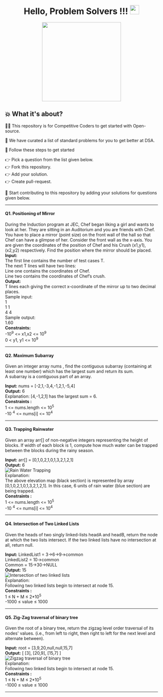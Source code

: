 <h1 align="center">Hello, Problem Solvers !!! <img src="https://raw.githubusercontent.com/MartinHeinz/MartinHeinz/master/wave.gif" width="30px"></h1>

<p align="center"> <img src="https://octodex.github.com/images/collabocats.jpg" height="260px" width="260px"></p>

## :boom: What it's about? 
👩‍💻 This repository is for Competitive Coders to get started with Open-source. 

📃 We have curated a list of standard problems for you to get better at DSA.

🐾 Follow these steps to get started

👉 Pick a question from the list given below.<br>
👉 Fork this repository.<br>
👉 Add your solution.<br>
👉 Create pull-request.<br>

:rocket: Start contributing to this repository by adding your solutions for questions given below.

<hr><h4>Q1. Positioning of Mirror</h4>

During the Induction program at JEC, Chef began liking a girl and wants to look at her. They are sitting in an Auditorium and you are friends with Chef. You have to place a mirror (point size) on the front wall of the hall so that Chef can have a glimpse of her. Consider the front wall as the x-axis. You are given the coordinates of the position of Chef and his Crush (x1,y1), (x2,y2) respectively. Find the position where the mirror should be placed.<br>
**Input:**<br>
The first line contains the number of test cases T.<br>
The next T lines will have two lines:<br>
Line one contains the coordinates of Chef.<br>
Line two contains the coordinates of Chef’s crush.<br>
**Output:**<br>
T lines each giving the correct x-coordinate of the mirror up to two decimal places.<br>
Sample input:<br>
1<br>
1 1<br>
4 4<br>
Sample output:<br>
1.60<br>
**Constraints:**<br>
-10<sup>9</sup> <= x1,x2 <= 10<sup>9</sup><br>
0 < y1, y1 <= 10<sup>9</sup><br>

<hr><h4>Q2. Maximum Subarray</h4>
Given an integer array nums , find the contiguous subarray (containing at least one number) which has the largest sum and return its sum.<br>
A subarray is a contiguous part of an array.<br>

**Input:** nums = [-2,1,-3,4,-1,2,1,-5,4]<br>
**Output:** 6<br>
Explanation: [4,-1,2,1] has the largest sum = 6.<br>
**Constraints :**<br>
1 <= nums.length <= 10<sup>5</sup><br>
-10 <sup>4</sup> <= nums[i] <= 10<sup>4</sup><br>

<hr><h4>Q3. Trapping Rainwater</h4>
Given an array arr[] of non-negative integers representing the height of blocks. If width of each block is 1, compute how much water can be trapped between the blocks during the rainy season.<br>

**Input:** arr[] = [0,1,0,2,1,0,1,3,2,1,2,1]<br>
**Output:** 6<br>
![Rain Water Trapping](https://i.imgur.com/7UFvD5D.png)<br>
Explanation:<br>
The above elevation map (black section) is represented by array [0,1,0,2,1,0,1,3,2,1,2,1]. In this case, 6 units of rain water (blue section) are being trapped.<br>
**Constraints :**<br>
1 <= nums.length <= 10<sup>5</sup><br>
-10 <sup>4</sup> <= nums[i] <= 10<sup>4</sup><br>

<hr><h4>Q4. Intersection of Two Linked Lists</h4>
Given the heads of two singly linked-lists headA and headB, return the node at which the two lists intersect. If the two linked lists have no intersection at all, return null.<br>

**Input:** LinkedList1 = 3->6->9->common<br>
LinkedList2 = 10->common<br>
Common = 15->30->NULL<br>
**Output:** 15<br>
![Intersection of two linked lists](https://i.imgur.com/SNliHgD.jpg)<br>
Explanation: <br>
Following two linked lists begin to intersect at node 15.<br>
**Constraints :**<br>
1 ≤ N + M ≤ 2*10<sup>5</sup><br>
-1000 ≤ value ≤ 1000<br>

<hr><h4>Q5. Zig-Zag traversal of binary tree</h4>
Given the root of a binary tree, return the zigzag level order traversal of its nodes' values. (i.e., from left to right, then right to left for the next level and alternate between).<br>

**Input:** root = [3,9,20,null,null,15,7]<br>
**Output:** [ [3], [20,9], [15,7] ]<br>
![Zigzag traversal of binary tree](https://i.imgur.com/g5PA9lQ.jpg)<br>
Explanation: <br>
Following two linked lists begin to intersect at node 15.<br>
**Constraints :**<br>
1 ≤ N + M ≤ 2*10<sup>5</sup><br>
-1000 ≤ value ≤ 1000<br>

<hr>
